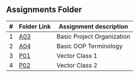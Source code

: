 ## Assignments Folder

|   #   | Folder Link |   Assignment description   |
| :---: | ----------- | -------------------------- |
|   1   |     [A03](https://github.com/michelle083/2143_OOP_Michelle/tree/main/Assignments/A03)     | Basic Project Organization |
|   2   |     [A04](https://github.com/michelle083/2143_OOP_Michelle/tree/main/Assignments/A04)     |    Basic OOP Terminology   |
|   3   |     [P01](https://github.com/michelle083/2143_OOP_Michelle/tree/main/Assignments/P01)     |      Vector Class 1        |
|   4   |     [P02](https://github.com/michelle083/2143_OOP_Michelle/tree/main/Assignments/P02)     |      Vector Class 2        |          
